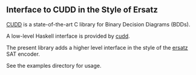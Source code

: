 Interface to CUDD in the Style of Ersatz
----------------------------------------

[CUDD](http://vlsi.colorado.edu/~fabio/CUDD/)
is a state-of-the-art C library for Binary
Decision Diagrams (BDDs).

A low-level Haskell interface is provided by
[cudd](https://hackage.haskell.org/package/cudd).

The present library adds a higher level interface
in the style of the [ersatz](https://hackage.haskell.org/package/ersatz) SAT encoder.

See the examples directory for usage.
